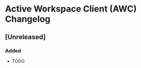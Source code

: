 <!-- Keep a Changelog guide -> https://keepachangelog.com -->

# Active Workspace Client (AWC) Changelog

## [Unreleased]
### Added
- TODO